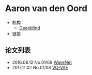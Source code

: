 # Aaron van den Oord

- 机构
  - [DeepMind](../Institutions/DeepMind.md)
- 链接

## 论文列表

- 2016.09.12 No.01/09 [WaveNet](../Models/TTS3_Vocoder/2016.09.12_WaveNet.md)
- 2017.11.02 No.01/03 [VQ-VAE](../Models/_Basis/2017.11.02_VQ-VAE.md)